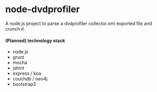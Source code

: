 node-dvdprofiler
============

A node.js project to parse a dvdprofiler collector.xml exported file and crunch it.

#### (Planned) technology stack
- node.js
- grunt
- mocha
- jshint
- express / koa
- couchdb / neo4j
- bootstrap3
